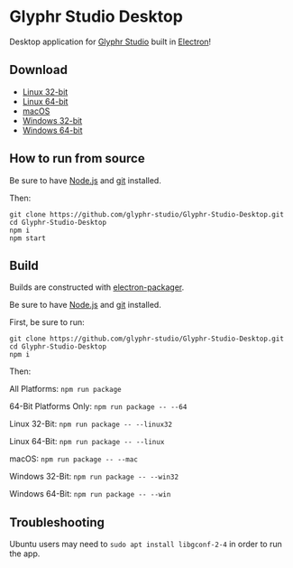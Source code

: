 # Glyphr Studio Desktop

Desktop application for [Glyphr Studio](http://glyphrstudio.com) built in [Electron](https://electron.atom.io/)!

## Download

- [Linux 32-bit](https://github.com/glyphr-studio/Glyphr-Studio-Desktop/releases/download/v0.4.1/Glyphr.Studio-linux-ia32.zip)
- [Linux 64-bit](https://github.com/glyphr-studio/Glyphr-Studio-Desktop/releases/download/v0.4.1/Glyphr.Studio-linux-x64.zip)
- [macOS](https://github.com/glyphr-studio/Glyphr-Studio-Desktop/releases/download/v0.4.1/Glyphr.Studio-darwin-x64.zip)
- [Windows 32-bit](https://github.com/glyphr-studio/Glyphr-Studio-Desktop/releases/download/v0.4.1/Glyphr.Studio-win32-ia32.zip)
- [Windows 64-bit](https://github.com/glyphr-studio/Glyphr-Studio-Desktop/releases/download/v0.4.1/Glyphr.Studio-win32-x64.zip)

## How to run from source

Be sure to have [Node.js](https://nodejs.org) and [git](https://git-scm.com) installed.

Then:

```
git clone https://github.com/glyphr-studio/Glyphr-Studio-Desktop.git
cd Glyphr-Studio-Desktop
npm i
npm start
```

## Build

Builds are constructed with [electron-packager](https://github.com/maxogden/electron-packager).

Be sure to have [Node.js](https://nodejs.org) and [git](https://git-scm.com) installed.

First, be sure to run:

```
git clone https://github.com/glyphr-studio/Glyphr-Studio-Desktop.git
cd Glyphr-Studio-Desktop
npm i
```

Then:

All Platforms: `npm run package`

64-Bit Platforms Only: `npm run package -- --64`

Linux 32-Bit: `npm run package -- --linux32`

Linux 64-Bit: `npm run package -- --linux`

macOS: `npm run package -- --mac`

Windows 32-Bit: `npm run package -- --win32`

Windows 64-Bit: `npm run package -- --win`

## Troubleshooting

Ubuntu users may need to `sudo apt install libgconf-2-4` in order to run the app.
